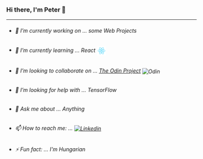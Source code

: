 ### **Hi there, I'm Peter** 👋
---

* ###### 🔭 I’m currently working on ... some Web Projects
* ###### 🌱 I’m currently learning ... React <img align="center" alt="React" width="24px" src="https://raw.githubusercontent.com/github/explore/80688e429a7d4ef2fca1e82350fe8e3517d3494d/topics/react/react.png" />
* ###### 👯 I’m looking to collaborate on ... [The Odin Project](https://www.theodinproject.com/) <img align="center" alt="Odin" width="24px" src=">https://www.theodinproject.com/assets/odin-logo-2d729f16279e9fc3b58ce847eacf07f883bdfc95eb23bb5064ed59d36ef551d6.svg" />
* ###### 🤔 I’m looking for help with ... TensorFlow
* ###### 💬 Ask me about ... Anything
* ###### 📫 How to reach me: ...  <a href="https://www.linkedin.com/in/abordanpeter"><img align="center" alt="Linkedin" width="70px" src="https://content.linkedin.com/content/dam/me/business/en-us/amp/brand-site/v2/bg/LI-Logo.svg.original.svg" /></a>
* ###### ⚡ Fun fact: ... I'm Hungarian 
